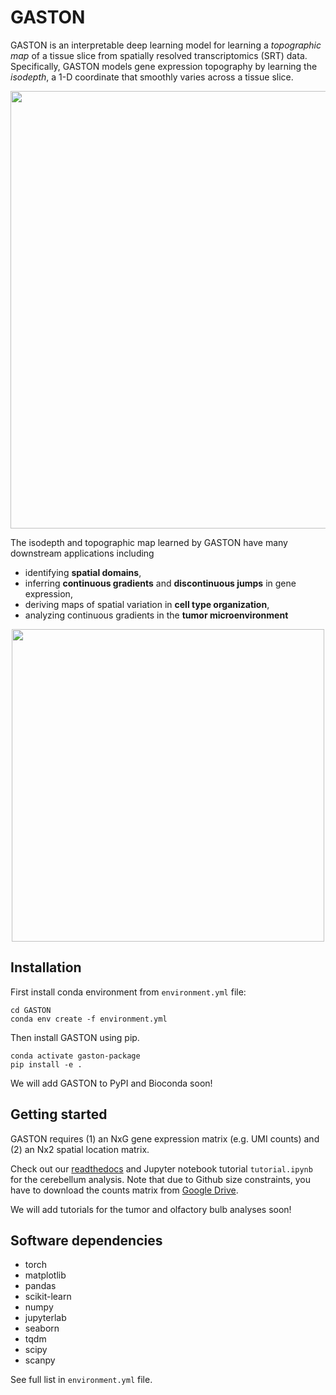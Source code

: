 # GASTON

GASTON is an interpretable deep learning model for learning a _topographic map_ of a tissue slice from spatially resolved transcriptomics (SRT) data. Specifically, GASTON models gene expression topography by learning the _isodepth_, a 1-D coordinate that smoothly varies across a tissue slice.

<p align="center">
<img src="https://github.com/raphael-group/GASTON/blob/main/docs/_static/img/gaston_figure-github.png?raw=true" height=700/>
</p>

The isodepth and topographic map learned by GASTON have many downstream applications including
* identifying **spatial domains**,
* inferring **continuous gradients** and **discontinuous jumps** in gene expression,
* deriving maps of spatial variation in **cell type organization**,
* analyzing continuous gradients in the **tumor microenvironment**

<p align="center">
  <img src="https://github.com/raphael-group/GASTON/blob/main/docs/_static/img/gaston_figure-github2.png?raw=true" height=500/>
</p>

## Installation
First install conda environment from `environment.yml` file:

```
cd GASTON
conda env create -f environment.yml
```

Then install GASTON using pip.

```
conda activate gaston-package
pip install -e .
```

We will add GASTON to PyPI and Bioconda soon!

## Getting started

GASTON requires (1) an NxG gene expression matrix (e.g. UMI counts) and (2) an Nx2 spatial location matrix. 

Check out our [readthedocs](https://gaston.readthedocs.io/en/latest/index.html) and Jupyter notebook tutorial `tutorial.ipynb` for the cerebellum analysis. Note that due to Github size constraints, you have to download the counts matrix from [Google Drive](https://drive.google.com/drive/folders/1GiibZwhpzlur8C1hNHa1g7I4jsc1Gmn7?usp=sharing). 

We will add tutorials for the tumor and olfactory bulb analyses soon!

## Software dependencies
* torch
* matplotlib
* pandas
* scikit-learn
* numpy
* jupyterlab
* seaborn
* tqdm
* scipy
* scanpy

See full list in `environment.yml` file.
